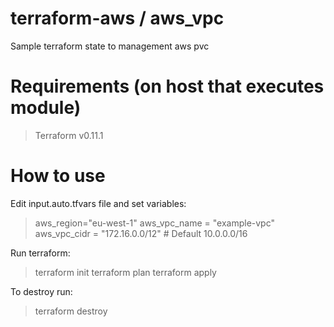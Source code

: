 # terraform-aws / aws_vpc 
Sample terraform state to management aws pvc

# Requirements (on host that executes module)
> Terraform v0.11.1

# How to use
Edit input.auto.tfvars file and set variables:
> aws_region="eu-west-1"
> aws_vpc_name = "example-vpc"
> aws_vpc_cidr = "172.16.0.0/12" # Default 10.0.0.0/16

Run terraform:
> terraform init
> terraform plan
> terraform apply

To destroy run:
> terraform destroy